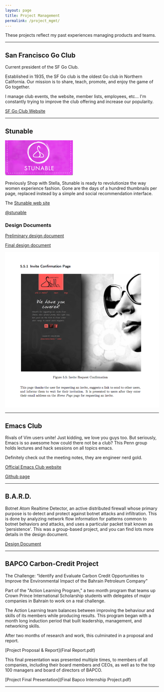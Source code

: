 ```yaml
---
layout: page
title: Project Management
permalink: /project_mgmt/
---
```


These projects reflect my past experiences managing products and
teams.

---

## San Francisco Go Club

Current president of the SF Go Club.

Established in 1935, the SF Go club is the oldest Go club in Northern
California. Our mission is to share, teach, promote, and enjoy the
game of Go together.

I manage club events, the website, member lists, employees,
etc... I'm constantly trying to improve the club offering and increase
our popularity.

[SF Go Club Website](http://sfgoclub.com)

---

## Stunable

![Stunable logo](stunable.png)

Previously Shop with Stella, Stunable is ready to revolutionize the
way women experience fashion. Gone are the days of a hundred
thumbnails per page, replaced instead by a simple and social
recommendation interface.

The [Stunable web site](http://stunable.com)

[@stunable](https://twitter.com/stunable)

### Design Documents

[Preliminary design document](Functional_Specification_0.2.2.pdf)

[Final design document](Functional_Specification_Proper.pdf)

![Design document](design_doc_img.png)


---

## Emacs Club

Rivals of Vim users unite! Just kidding, we love you guys too. But
seriously, Emacs is so awesome how could there not be a club? This
Penn group holds lectures and hack sessions on all topics emacs.

Definitely check out the meeting notes, they are engineer nerd gold.

[Official Emacs Club website](http://www.emacsclub.com/)

[Github page](https://github.com/emacsclub/emacsclub.github.com)

---

## B.A.R.D.

Botnet Atom Realtime Detector, an active distributed firewall whose
primary purpose is to detect and protect against botnet attacks and
infiltration. This is done by analyzing network flow information for
patterns common to botnet behaviors and attacks, and uses a particular
packet trait known as 'persistence'. This was a group-based project,
and you can find lots more details in the design document.

[Design Document](bard_design_doc.pdf)

---

## BAPCO Carbon-Credit Project

The Challenge: “Identify and Evaluate Carbon Credit Opportunities to
Improve the Environmental Impact of the Bahrain Petroleum Company”

Part of the "Action Learning Program," a two month program that teams
up Crown Prince International Scholarship students with delegates of
major companies in Bahrain to work on a real challenge.

The Action Learning team balances between improving the behaviour and
skills of its members while producing results. This program began with
a month long induction period that built leadership, management, and
networking skills.

After two months of research and work, this culminated in a proposal
and report.

[Project Proposal & Report](Final Report.pdf)

This final presentation was presented multiple times, to members of
all companies, including their board members and CEOs, as well as to
the top 100 managers and board of directors of BAPCO.

[Project Final Presentation](Final Bapco Internship Project.pdf)

---
